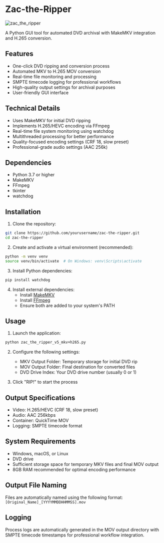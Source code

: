# Zac-the-Ripper
![zac_the_ripper](https://github.com/user-attachments/assets/680f4d54-2aa2-4374-8e25-1bb45efedbe4)


A Python GUI tool for automated DVD archival with MakeMKV integration and H.265 conversion.

## Features
- One-click DVD ripping and conversion process
- Automated MKV to H.265 MOV conversion
- Real-time file monitoring and processing
- SMPTE timecode logging for professional workflows
- High-quality output settings for archival purposes
- User-friendly GUI interface

## Technical Details
- Uses MakeMKV for initial DVD ripping
- Implements H.265/HEVC encoding via FFmpeg
- Real-time file system monitoring using watchdog
- Multithreaded processing for better performance
- Quality-focused encoding settings (CRF 18, slow preset)
- Professional-grade audio settings (AAC 256k)

## Dependencies
- Python 3.7 or higher
- MakeMKV
- FFmpeg
- tkinter
- watchdog

## Installation

1. Clone the repository:
```bash
git clone https://github.com/yourusername/zac-the-ripper.git
cd zac-the-ripper
```

2. Create and activate a virtual environment (recommended):
```bash
python -m venv venv
source venv/bin/activate  # On Windows: venv\Scripts\activate
```

3. Install Python dependencies:
```bash
pip install watchdog
```

4. Install external dependencies:
   - Install [MakeMKV](https://www.makemkv.com/)
   - Install [FFmpeg](https://ffmpeg.org/download.html)
   - Ensure both are added to your system's PATH

## Usage

1. Launch the application:
```bash
python zac_the_ripper_v5_mkv+h265.py
```

2. Configure the following settings:
   - MKV Output Folder: Temporary storage for initial DVD rip
   - MOV Output Folder: Final destination for converted files
   - DVD Drive Index: Your DVD drive number (usually 0 or 1)

3. Click "RIP!" to start the process

## Output Specifications

- Video: H.265/HEVC (CRF 18, slow preset)
- Audio: AAC 256kbps
- Container: QuickTime MOV
- Logging: SMPTE timecode format

## System Requirements
- Windows, macOS, or Linux
- DVD drive
- Sufficient storage space for temporary MKV files and final MOV output
- 8GB RAM recommended for optimal encoding performance

## Output File Naming
Files are automatically named using the following format:
`[Original_Name]_[YYYYMMDDHHMMSS].mov`

## Logging
Process logs are automatically generated in the MOV output directory with SMPTE timecode timestamps for professional workflow integration.
